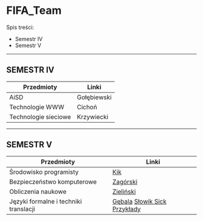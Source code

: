 # FIFA_Team

Spis treści:
* Semestr IV
* Semestr V

---

## SEMESTR IV
Przedmioty | Linki
--- | ---
AiSD | Gołębiewski
Technologie WWW | Cichoń
Technologie sieciowe | Krzywiecki

---

## SEMESTR V
Przedmioty | Linki
--- | ---
Środowisko programisty | [Kik](https://drive.google.com/drive/folders/1meA0ulPyUyCXCJh49YvR2ilVNuqwTidH)
Bezpieczeństwo komputerowe | [Zagórski](https://zagorski.im.pwr.wroc.pl/courses/sec2018/)
Obliczenia naukowe | [Zieliński](https://cs.pwr.edu.pl/zielinski/)
Języki formalne i techniki translacji | [Gębala](http://ki.pwr.edu.pl/gebala/dyd/jftt2018.html) [Słowik Sick Przykłady](http://cs.pwr.edu.pl/slowik/#teaching)

